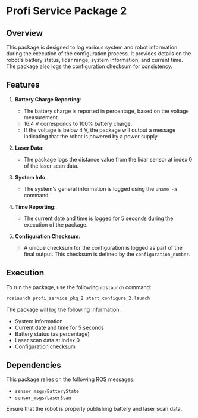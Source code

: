 
# Profi Service Package 2

## Overview
This package is designed to log various system and robot information during the execution of the configuration process. It provides details on the robot's battery status, lidar range, system information, and current time. The package also logs the configuration checksum for consistency.

## Features

1. **Battery Charge Reporting**:
   - The battery charge is reported in percentage, based on the voltage measurement. 
   - 16.4 V corresponds to 100% battery charge.
   - If the voltage is below 4 V, the package will output a message indicating that the robot is powered by a power supply.

2. **Laser Data**:
   - The package logs the distance value from the lidar sensor at index 0 of the laser scan data.

3. **System Info**:
   - The system's general information is logged using the `uname -a` command.

4. **Time Reporting**:
   - The current date and time is logged for 5 seconds during the execution of the package.

5. **Configuration Checksum**:
   - A unique checksum for the configuration is logged as part of the final output. This checksum is defined by the `configuration_number`.

## Execution

To run the package, use the following `roslaunch` command:

```bash
roslaunch profi_service_pkg_2 start_configure_2.launch
```

The package will log the following information:

- System information
- Current date and time for 5 seconds
- Battery status (as percentage)
- Laser scan data at index 0
- Configuration checksum

## Dependencies

This package relies on the following ROS messages:

- `sensor_msgs/BatteryState`
- `sensor_msgs/LaserScan`

Ensure that the robot is properly publishing battery and laser scan data.

